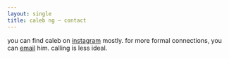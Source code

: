 ```yaml
---
layout: single
title: caleb ng — contact
---
```

you can find caleb on [instagram](http://instagram.com/calebnjw) mostly. for more formal connections, you can [email](mailto:calebnjw@outlook.com?Subject=Hello) him. calling is less ideal.
